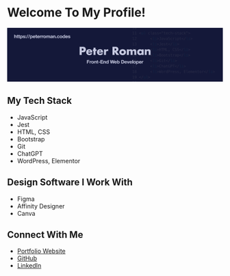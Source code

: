 # Welcome To My Profile!

![Peter Roman banner](images/readme/peter-roman-banner.png)

## My Tech Stack
* JavaScript
* Jest
* HTML, CSS
* Bootstrap
* Git
* ChatGPT
* WordPress, Elementor

## Design Software I Work With
* Figma
* Affinity Designer
* Canva

## Connect With Me
* [Portfolio Website](https://peterroman.codes/)
* [GitHub](https://github.com/peterRomanDev)
* [LinkedIn](https://www.linkedin.com/in/proman2/)

<!--
**peterRomanDev/peterRomanDev** is a ✨ _special_ ✨ repository because its `README.md` (this file) appears on your GitHub profile.

Here are some ideas to get you started:

- 🔭 I’m currently working on ...
- 🌱 I’m currently learning ...
- 👯 I’m looking to collaborate on ...
- 🤔 I’m looking for help with ...
- 💬 Ask me about ...
- 📫 How to reach me: ...
- 😄 Pronouns: ...
- ⚡ Fun fact: ...
-->
